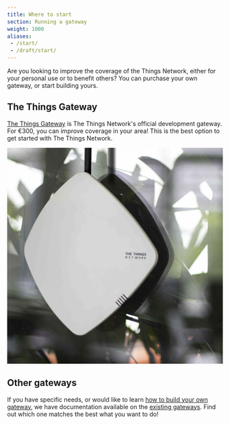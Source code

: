 ```yaml
---
title: Where to start
section: Running a gateway
weight: 1000
aliases:
 - /start/
 - /draft/start/
---
```


Are you looking to improve the coverage of the Things Network, either for your personal use or to benefit others? You can purchase your own gateway, or start building yours.

## The Things Gateway

[The Things Gateway](../gateway/index.md) is The Things Network's official development gateway. For €300, you can improve coverage in your area! This is the best option to get started with The Things Network.

![The Things Gateway](gateway.jpg)

## Other gateways

If you have specific needs, or would like to learn [how to build your own gateway](build.html), we have documentation available on the [existing gateways](list.html). Find out which one matches the best what you want to do!
